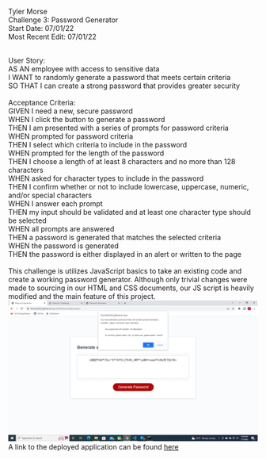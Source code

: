 Tyler Morse<br>
Challenge 3: Password Generator<br>
Start Date: 07/01/22<br>
Most Recent Edit: 07/01/22<br>

<br>
User Story:<br>
AS AN employee with access to sensitive data<br>
I WANT to randomly generate a password that meets certain criteria<br>
SO THAT I can create a strong password that provides greater security<br>
<br>
Acceptance Criteria:<br>
GIVEN I need a new, secure password<br>
WHEN I click the button to generate a password<br>
THEN I am presented with a series of prompts for password criteria<br>
WHEN prompted for password criteria<br>
THEN I select which criteria to include in the password<br>
WHEN prompted for the length of the password<br>
THEN I choose a length of at least 8 characters and no more than 128 characters<br>
WHEN asked for character types to include in the password<br>
THEN I confirm whether or not to include lowercase, uppercase, numeric, and/or special characters<br>
WHEN I answer each prompt<br>
THEN my input should be validated and at least one character type should be selected<br>
WHEN all prompts are answered<br>
THEN a password is generated that matches the selected criteria<br>
WHEN the password is generated<br>
THEN the password is either displayed in an alert or written to the page<br>
<br>
This challenge is utilizes JavaScript basics to take an existing code and create a working password generator. Although only trivial changes were made to sourcing in our HTML and CSS documents, our JS script is heavily modified and the main feature of this project.
<img src="assets/images/screenshot.png" alt="A screenshot of the deployed application">
A link to the deployed application can be found <a href="https://tmorse2222.github.io/SpecifiedPasswordGenerator/" target="_blank">here</a>